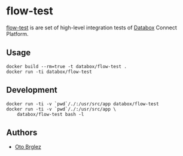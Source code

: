 # flow-test

[flow-test](https://github.com/databox/flow-test) is are set of high-level integration tests of [Databox](http://databox.com) Connect Platform.

## Usage

    docker build --rm=true -t databox/flow-test .
    docker run -ti databox/flow-test

## Development

    docker run -ti -v `pwd`/./:/usr/src/app databox/flow-test
    docker run -ti -v `pwd`/./:/usr/src/app \
        databox/flow-test bash -l

## Authors

- [Oto Brglez](https://github.com)